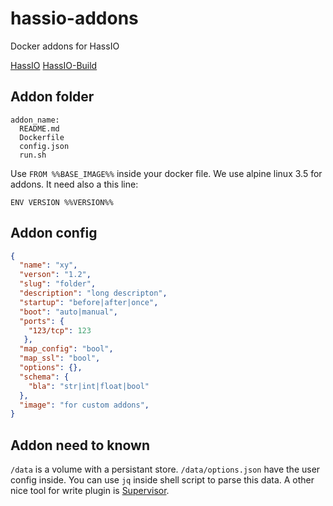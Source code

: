 # hassio-addons
Docker addons for HassIO

[HassIO](https://github.com/pvizeli/hassio)
[HassIO-Build](https://github.com/pvizeli/hassio-build)

## Addon folder

```
addon_name:
  README.md
  Dockerfile
  config.json
  run.sh
```

Use `FROM %%BASE_IMAGE%%` inside your docker file. We use alpine linux 3.5 for addons. It need also a this line:

```docker
ENV VERSION %%VERSION%%
```

## Addon config

```json
{
  "name": "xy",
  "verson": "1.2",
  "slug": "folder",
  "description": "long descripton",
  "startup": "before|after|once",
  "boot": "auto|manual",
  "ports": {
    "123/tcp": 123
   },
  "map_config": "bool",
  "map_ssl": "bool",
  "options": {},
  "schema": {
    "bla": "str|int|float|bool"
  },
  "image": "for custom addons",
}
```

## Addon need to known
`/data` is a volume with a persistant store. `/data/options.json` have the user config inside. You can use `jq` inside shell script to parse this data. A other nice tool for write plugin is [Supervisor](http://supervisord.org/).
